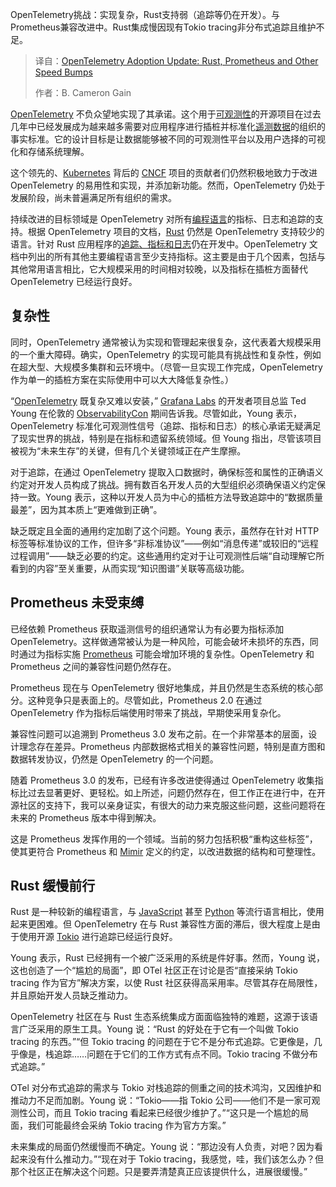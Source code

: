 <!--
title: OpenTelemetry 采纳进展：Rust、Prometheus 及其他“拦路虎”
cover: https://cdn.thenewstack.io/media/2025/10/884f56d6-john-cardamone-nxh2zbyjc4a-unsplash-1.jpg
summary: OpenTelemetry挑战：实现复杂，Rust支持弱（追踪等仍在开发）。与Prometheus兼容改进中。Rust集成慢因现有Tokio tracing非分布式追踪且维护不足。
-->

OpenTelemetry挑战：实现复杂，Rust支持弱（追踪等仍在开发）。与Prometheus兼容改进中。Rust集成慢因现有Tokio tracing非分布式追踪且维护不足。

> 译自：[OpenTelemetry Adoption Update: Rust, Prometheus and Other Speed Bumps](https://thenewstack.io/opentelemetry-adoption-update-rust-prometheus-and-other-speed-bumps/)
> 
> 作者：B. Cameron Gain

[OpenTelemetry](https://thenewstack.io/what-is-opentelemetry-the-ultimate-guide/) 不负众望地实现了其承诺。这个用于[可观测性](https://thenewstack.io/introduction-to-observability/)的开源项目在过去几年中已经发展成为越来越多需要对应用程序进行插桩并标准化[遥测数据](https://thenewstack.io/unified-telemetry-observability-the-future-of-data-management/)的组织的事实标准。它的设计目标是让数据能够被不同的可观测性平台以及用户选择的可视化和存储系统理解。

这个领先的、[Kubernetes](https://thenewstack.io/kubernetes/) 背后的 [CNCF](https://cncf.io/?utm_content=inline+mention) 项目的贡献者们仍然积极地致力于改进 OpenTelemetry 的易用性和实现，并添加新功能。然而，OpenTelemetry 仍处于发展阶段，尚未普遍满足所有组织的需求。

持续改进的目标领域是 OpenTelemetry 对所有[编程语言](https://thenewstack.io/the-key-fundamentals-of-programming-you-should-know/)的指标、日志和追踪的支持。根据 OpenTelemetry 项目的文档，[Rust](https://thenewstack.io/rust-programming-language-guide/) 仍然是 OpenTelemetry 支持较少的语言。针对 Rust 应用程序的[追踪、指标和日志](https://thenewstack.io/observability-working-with-metrics-logs-and-traces/)仍在开发中。OpenTelemetry 文档中列出的所有其他主要编程语言至少支持指标。这主要是由于几个因素，包括与其他常用语言相比，它大规模采用的时间相对较晚，以及指标在插桩方面替代 OpenTelemetry 已经运行良好。

## 复杂性

同时，OpenTelemetry 通常被认为实现和管理起来很复杂，这代表着大规模采用的一个重大障碍。确实，OpenTelemetry 的实现可能具有挑战性和复杂性，例如在超大型、大规模多集群和云环境中。（尽管一旦实现工作完成，OpenTelemetry 作为单一的插桩方案在实际使用中可以大大降低复杂性。）

“[OpenTelemetry](https://thenewstack.io/what-is-opentelemetry-the-ultimate-guide/) 既复杂又难以安装，” [Grafana Labs](https://grafana.com/) 的开发者项目总监 Ted Young 在伦敦的 [ObservabilityCon](https://grafana.com/events/observabilitycon/) 期间告诉我。尽管如此，Young 表示，OpenTelemetry 标准化可观测性信号（追踪、指标和日志）的核心承诺无疑满足了现实世界的挑战，特别是在指标和遗留系统领域。但 Young 指出，尽管该项目被视为“未来生存”的关键，但有几个关键领域正在产生摩擦。

对于追踪，在通过 OpenTelemetry 提取入口数据时，确保标签和属性的正确语义约定对开发人员构成了挑战。拥有数百名开发人员的大型组织必须确保语义约定保持一致。Young 表示，这种以开发人员为中心的插桩方法导致追踪中的“数据质量最差”，因为其本质上“更难做到正确”。

缺乏既定且全面的通用约定加剧了这个问题。Young 表示，虽然存在针对 HTTP 标签等标准协议的工作，但许多“非标准协议”——例如“消息传递”或较旧的“远程过程调用”——缺乏必要的约定。这些通用约定对于让可观测性后端“自动理解它所看到的内容”至关重要，从而实现“知识图谱”关联等高级功能。

## Prometheus 未受束缚

已经依赖 Prometheus 获取遥测信号的组织通常认为有必要为指标添加 OpenTelemetry。这样做通常被认为是一种风险，可能会破坏未损坏的东西，同时通过为指标实施 [Prometheus](https://thenewstack.io/prometheus-and-opentelemetry-just-couldnt-get-along/) 可能会增加环境的复杂性。OpenTelemetry 和 Prometheus 之间的兼容性问题仍然存在。

Prometheus 现在与 OpenTelemetry 很好地集成，并且仍然是生态系统的核心部分。这种竞争只是表面上的。尽管如此，Prometheus 2.0 在通过 OpenTelemetry 作为指标后端使用时带来了挑战，早期使采用复杂化。

兼容性问题可以追溯到 Prometheus 3.0 发布之前。在一个非常基本的层面，设计理念存在差异。Prometheus 内部数据格式相关的兼容性问题，特别是直方图和数据转发协议，仍然是 OpenTelemetry 的一个问题。

随着 Prometheus 3.0 的发布，已经有许多改进使得通过 OpenTelemetry 收集指标比过去显著更好、更轻松。如上所述，问题仍然存在，但工作正在进行中，在开源社区的支持下，我可以亲身证实，有很大的动力来克服这些问题，这些问题将在未来的 Prometheus 版本中得到解决。

这是 Prometheus 发挥作用的一个领域。当前的努力包括积极“重构这些标签”，使其更符合 Prometheus 和 [Mimir](https://thenewstack.io/the-great-grafana-mimir-and-cortex-split/) 定义的约定，以改进数据的结构和可整理性。

## Rust 缓慢前行

Rust 是一种较新的编程语言，与 [JavaScript](https://thenewstack.io/introduction-to-javascript/) 甚至 [Python](https://thenewstack.io/what-is-python/) 等流行语言相比，使用起来更困难。但 OpenTelemetry 在与 Rust 兼容性方面的滞后，很大程度上是由于使用开源 [Tokio](https://thenewstack.io/using-rustlangs-async-tokio-runtime-for-cpu-bound-tasks/) 进行追踪已经运行良好。

Young 表示，Rust 已经拥有一个被广泛采用的系统是件好事。然而，Young 说，这也创造了一个“尴尬的局面”，即 OTel 社区正在讨论是否“直接采纳 Tokio tracing 作为官方”解决方案，以使 Rust 社区获得高采用率。尽管其存在局限性，并且原始开发人员缺乏推动力。

OpenTelemetry 社区在与 Rust 生态系统集成方面面临独特的难题，这源于该语言广泛采用的原生工具。Young 说：“Rust 的好处在于它有一个叫做 Tokio tracing 的东西。”“但 Tokio tracing 的问题在于它不是分布式追踪。它更像是，几乎像是，栈追踪……问题在于它们的工作方式有点不同。Tokio tracing 不做分布式追踪。”

OTel 对分布式追踪的需求与 Tokio 对栈追踪的侧重之间的技术鸿沟，又因维护和推动力不足而加剧。Young 说：“Tokio——指 Tokio 公司——他们不是一家可观测性公司，而且 Tokio tracing 看起来已经很少维护了。”“这只是一个尴尬的局面，我们可能最终会采纳 Tokio tracing 作为官方方案。”

未来集成的局面仍然缓慢而不确定。Young 说：“那边没有人负责，对吧？因为看起来没有什么推动力。”“现在对于 Tokio tracing，我感觉，哇，我们该怎么办？但那个社区正在解决这个问题。只是要弄清楚真正应该提供什么，进展很缓慢。”